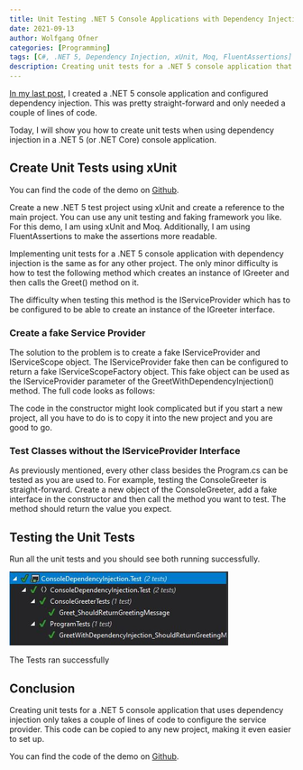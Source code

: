 ```yaml
---
title: Unit Testing .NET 5 Console Applications with Dependency Injection
date: 2021-09-13
author: Wolfgang Ofner
categories: [Programming]
tags: [C#, .NET 5, Dependency Injection, xUnit, Moq, FluentAssertions]
description: Creating unit tests for a .NET 5 console application that uses dependency injection only takes a couple of lines of code to configure the service provider.
---
```


[In my last post](/configure-dependency-injection-for-net-5-console-applications), I created a .NET 5 console application and configured dependency injection. This was pretty straight-forward and only needed a couple of lines of code. 

Today, I will show you how to create unit tests when using dependency injection in a .NET 5 (or .NET Core) console application.

## Create Unit Tests using xUnit

You can find the code of the demo on <a href="https://github.com/WolfgangOfner/ConsoleDependencyInjection" target="_blank" rel="noopener noreferrer">Github</a>.

Create a new .NET 5 test project using xUnit and create a reference to the main project. You can use any unit testing and faking framework you like. For this demo, I am using xUnit and Moq. Additionally, I am using FluentAssertions to make the assertions more readable.

Implementing unit tests for a .NET 5 console application with dependency injection is the same as for any other project. The only minor difficulty is how to test the following method which creates an instance of IGreeter and then calls the Greet() method on it.

<script src="https://gist.github.com/WolfgangOfner/b8e6b599f0c2eb55f9eef6106c415068.js"></script>

The difficulty when testing this method is the IServiceProvider which has to be configured to be able to create an instance of the IGreeter interface.

### Create a fake Service Provider

The solution to the problem is to create a fake IServiceProvider and IServiceScope object. The IServiceProvider fake then can be configured to return a fake IServiceScopeFactory object. This fake object can be used as the IServiceProvider parameter of the GreetWithDependencyInjection() method. The full code looks as follows:

<script src="https://gist.github.com/WolfgangOfner/c6d4b6871b8ab9420ff9ef70761734a7.js"></script>

The code in the constructor might look complicated but if you start a new project, all you have to do is to copy it into the new project and you are good to go.

### Test Classes without the IServiceProvider Interface

As previously mentioned, every other class besides the Program.cs can be tested as you are used to. For example, testing the ConsoleGreeter is straight-forward. Create a new object of the ConsoleGreeter, add a fake interface in the constructor  and then call the method you want to test. The method should return the value you expect.

<script src="https://gist.github.com/WolfgangOfner/cb8445e0c5406d2a3c4a0983430b2ced.js"></script>

## Testing the Unit Tests

Run all the unit tests and you should see both running successfully.

<div class="col-12 col-sm-10 aligncenter">
  <a href="/assets/img/posts/2021/09/The-Tests-ran-successfully.jpg"><img loading="lazy" src="/assets/img/posts/2021/09/The-Tests-ran-successfully.jpg" alt="The Tests ran successfully" /></a>
  
  <p>
   The Tests ran successfully
  </p>
</div>

## Conclusion

Creating unit tests for a .NET 5 console application that uses dependency injection only takes a couple of lines of code to configure the service provider. This code can be copied to any new project, making it even easier to set up.

You can find the code of the demo on <a href="https://github.com/WolfgangOfner/ConsoleDependencyInjection" target="_blank" rel="noopener noreferrer">Github</a>.